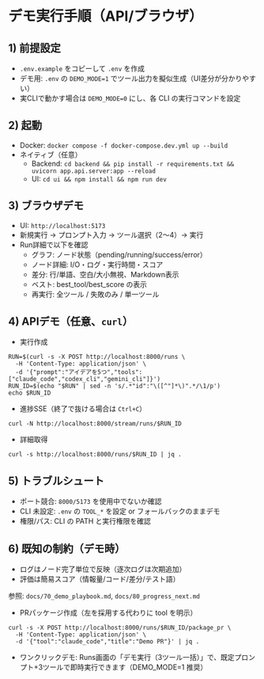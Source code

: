 # デモ実行手順（API/ブラウザ）

## 1) 前提設定
- `.env.example` をコピーして `.env` を作成
- デモ用: `.env` の `DEMO_MODE=1` でツール出力を擬似生成（UI差分が分かりやすい）
- 実CLIで動かす場合は `DEMO_MODE=0` にし、各 CLI の実行コマンドを設定

## 2) 起動
- Docker: `docker compose -f docker-compose.dev.yml up --build`
- ネイティブ（任意）
  - Backend: `cd backend && pip install -r requirements.txt && uvicorn app.api.server:app --reload`
  - UI: `cd ui && npm install && npm run dev`

## 3) ブラウザデモ
- UI: `http://localhost:5173`
- 新規実行 → プロンプト入力 → ツール選択（2〜4）→ 実行
- Run詳細で以下を確認
  - グラフ: ノード状態（pending/running/success/error）
  - ノード詳細: I/O・ログ・実行時間・スコア
  - 差分: 行/単語、空白/大小無視、Markdown表示
  - ベスト: best_tool/best_score の表示
  - 再実行: 全ツール / 失敗のみ / 単一ツール

## 4) APIデモ（任意、`curl`）
- 実行作成
```
RUN=$(curl -s -X POST http://localhost:8000/runs \
  -H 'Content-Type: application/json' \
  -d '{"prompt":"アイデアを5つ","tools":["claude_code","codex_cli","gemini_cli"]}')
RUN_ID=$(echo "$RUN" | sed -n 's/.*"id":"\([^"]*\)".*/\1/p')
echo $RUN_ID
```
- 進捗SSE（終了で抜ける場合は `Ctrl+C`）
```
curl -N http://localhost:8000/stream/runs/$RUN_ID
```
- 詳細取得
```
curl -s http://localhost:8000/runs/$RUN_ID | jq .
```

## 5) トラブルシュート
- ポート競合: `8000/5173` を使用中でないか確認
- CLI 未設定: `.env` の `TOOL_*` を設定 or フォールバックのままデモ
- 権限/パス: CLI の PATH と実行権限を確認

## 6) 既知の制約（デモ時）
- ログはノード完了単位で反映（逐次ログは次期追加）
- 評価は簡易スコア（情報量/コード/差分/テスト語）

参照: `docs/70_demo_playbook.md`, `docs/80_progress_next.md`
 - PRパッケージ作成（左を採用する代わりに tool を明示）
```
curl -s -X POST http://localhost:8000/runs/$RUN_ID/package_pr \
  -H 'Content-Type: application/json' \
  -d '{"tool":"claude_code","title":"Demo PR"}' | jq .
```
- ワンクリックデモ: Runs画面の「デモ実行（3ツール一括）」で、既定プロンプト+3ツールで即時実行できます（DEMO_MODE=1 推奨）
